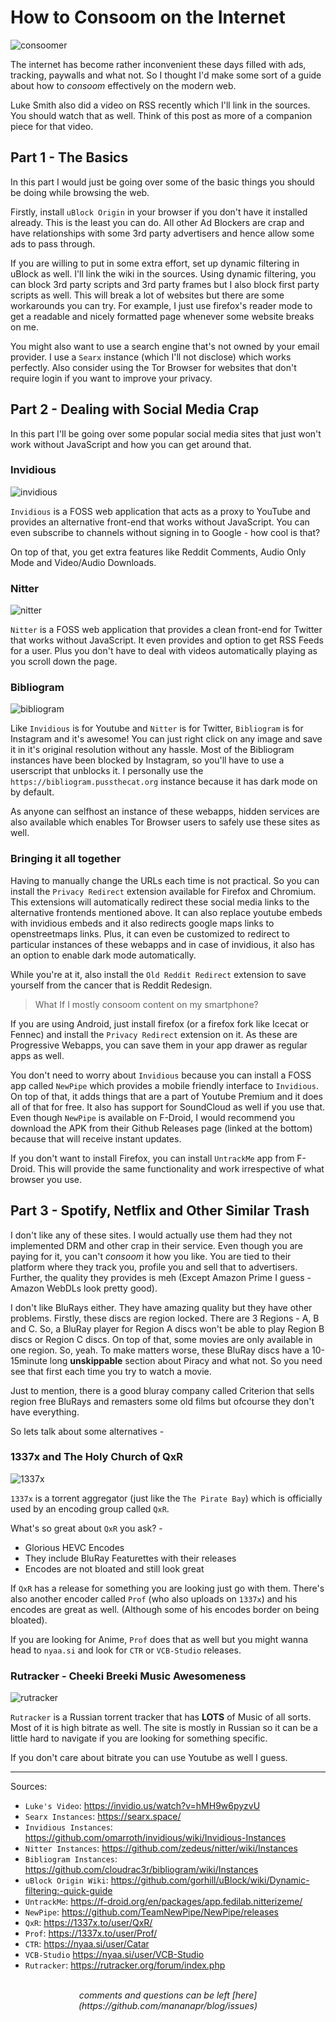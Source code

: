 # How to Consoom on the Internet

<picture>
  <img src="/images/consoomer.png" alt="consoomer">
</picture>

The internet has become rather inconvenient these days filled with ads, tracking, paywalls and what not.
So I thought I'd make some sort of a guide about how to *consoom* effectively on the modern web.

Luke Smith also did a video on RSS recently which I'll link in the sources. You should watch that as well.
Think of this post as more of a companion piece for that video.

## Part 1 - The Basics

In this part I would just be going over some of the basic things you should be doing while browsing the web.

Firstly, install `uBlock Origin` in your browser if you don't have it installed already. This is the least you can do.
All other Ad Blockers are crap and have relationships with some 3rd party advertisers and hence allow some ads to pass through.

If you are willing to put in some extra effort, set up dynamic filtering in uBlock as well. I'll link the wiki in the sources.
Using dynamic filtering, you can block 3rd party scripts and 3rd party frames but I also block first party scripts as well.
This will break a lot of websites but there are some workarounds you can try.
For example, I just use firefox's reader mode to get a readable and nicely formatted page whenever some website breaks on me.

You might also want to use a search engine that's not owned by your email provider. I use a `Searx` instance (which I'll not disclose) which works perfectly.
Also consider using the Tor Browser for websites that don't require login if you want to improve your privacy.

## Part 2 - Dealing with Social Media Crap

In this part I'll be going over some popular social media sites that just won't work without JavaScript and how you can get around that.

### Invidious

<picture>
  <img src="/images/invidious.png" alt="invidious">
</picture>

`Invidious` is a FOSS web application that acts as a proxy to YouTube and provides an alternative front-end that works without JavaScript.
You can even subscribe to channels without signing in to Google - how cool is that?

On top of that, you get extra features like Reddit Comments, Audio Only Mode and Video/Audio Downloads.

### Nitter

<picture>
  <img src="/images/nitter.png" alt="nitter">
</picture>

`Nitter` is a FOSS web application that provides a clean front-end for Twitter that works without JavaScript.
It even provides and option to get RSS Feeds for a user. Plus you don't have to deal with videos automatically playing as you scroll down the page.

### Bibliogram

<picture>
  <img src="/images/bibliogram.png" alt="bibliogram">
</picture>

Like `Invidious` is for Youtube and `Nitter` is for Twitter, `Bibliogram` is for Instagram and it's awesome!
You can just right click on any image and save it in it's original resolution without any hassle.
Most of the Bibliogram instances have been blocked by Instagram, so you'll have to use a userscript that unblocks it.
I personally use the `https://bibliogram.pussthecat.org` instance because it has dark mode on by default.

As anyone can selfhost an instance of these webapps, hidden services are also available which enables Tor Browser users to safely use these sites as well.

### Bringing it all together

Having to manually change the URLs each time is not practical. So you can install the `Privacy Redirect` extension available for Firefox and Chromium. This extensions will automatically redirect
these social media links to the alternative frontends mentioned above. It can also replace youtube embeds with invidious embeds and it also redirects google maps links to openstreetmaps links.
Plus, it can even be customized to redirect to particular instances of these webapps and in case of invidious, it also has an option to enable dark mode automatically.

While you're at it, also install the `Old Reddit Redirect` extension to save yourself from the cancer that is Reddit Redesign.

<blockquote>
    What If I mostly consoom content on my smartphone?
</blockquote>

If you are using Android, just install firefox (or a firefox fork like Icecat or Fennec) and install the `Privacy Redirect` extension on it.
As these are Progressive Webapps, you can save them in your app drawer as regular apps as well.

You don't need to worry about `Invidious` because you can install a FOSS app called `NewPipe` which provides a mobile friendly interface to `Invidious`.
On top of that, it adds things that are a part of Youtube Premium and it does all of that for free. It also has support for SoundCloud as well if you use that.
Even though `NewPipe` is available on F-Droid, I would recommend you download the APK from their Github Releases page (linked at the bottom) because that will receive instant updates.

If you don't want to install Firefox, you can install `UntrackMe` app from F-Droid. This will provide the same functionality and work irrespective of what browser you use.

## Part 3 - Spotify, Netflix and Other Similar Trash

I don't like any of these sites. I would actually use them had they not implemented DRM and other crap in their service.
Even though you are paying for it, you can't *consoom* it how you like. You are tied to their platform where they track you, profile you and sell that to advertisers.
Further, the quality they provides is meh (Except Amazon Prime I guess - Amazon WebDLs look pretty good).

I don't like BluRays either. They have amazing quality but they have other problems. Firstly, these discs are region locked. There are 3 Regions - A, B and C.
So, a BluRay player for Region A discs won't be able to play Region B discs or Region C discs. On top of that, some movies are only available in one region. So, yeah.
To make matters worse, these BluRay discs have a 10-15minute long **unskippable** section about Piracy and what not. So you need see that first each time you try to watch a movie.

Just to mention, there is a good bluray company called Criterion that sells region free BluRays and remasters some old films but ofcourse they don't have everything.

So lets talk about some alternatives -

### 1337x and The Holy Church of QxR

<picture>
  <img src="/images/1337x.png" alt="1337x">
</picture>

`1337x` is a torrent aggregator (just like the `The Pirate Bay`) which is officially used by an encoding group called `QxR`.

What's so great about `QxR` you ask? -

- Glorious HEVC Encodes
- They include BluRay Featurettes with their releases
- Encodes are not bloated and still look great

If `QxR` has a release for something you are looking just go with them. There's also another encoder called `Prof` (who also uploads on `1337x`) and his encodes are great as well.
(Although some of his encodes border on being bloated).

If you are looking for Anime, `Prof` does that as well but you might wanna head to `nyaa.si` and look for `CTR` or `VCB-Studio` releases.

### Rutracker - Cheeki Breeki Music Awesomeness

<picture>
  <img src="/images/rutracker.png" alt="rutracker">
</picture>

`Rutracker` is a Russian torrent tracker that has **LOTS** of Music of all sorts. Most of it is high bitrate as well.
The site is mostly in Russian so it can be a little hard to navigate if you are looking for something specific.

If you don't care about bitrate you can use Youtube as well I guess.

---

Sources:

- `Luke's Video`: <https://invidio.us/watch?v=hMH9w6pyzvU>
- `Searx Instances`: <https://searx.space/>
- `Invidious Instances`: <https://github.com/omarroth/invidious/wiki/Invidious-Instances>
- `Nitter Instances`: <https://github.com/zedeus/nitter/wiki/Instances>
- `Bibliogram Instances`: <https://github.com/cloudrac3r/bibliogram/wiki/Instances>
- `uBlock Origin Wiki`: <https://github.com/gorhill/uBlock/wiki/Dynamic-filtering:-quick-guide>
- `UntrackMe`: <https://f-droid.org/en/packages/app.fedilab.nitterizeme/>
- `NewPipe`: <https://github.com/TeamNewPipe/NewPipe/releases>
- `QxR`: <https://1337x.to/user/QxR/>
- `Prof`: <https://1337x.to/user/Prof/>
- `CTR`: <https://nyaa.si/user/Catar>
- `VCB-Studio` <https://nyaa.si/user/VCB-Studio>
- `Rutracker`: <https://rutracker.org/forum/index.php>

<br>
<center><i>
comments and questions can be left [here](https://github.com/mananapr/blog/issues)
</i></center>
